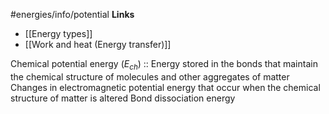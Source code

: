#energies/info/potential
**Links**
- [[Energy types]] 
- [[Work and heat (Energy transfer)]] 

Chemical potential energy ($E_{ch}$) :: Energy stored in the bonds that maintain the chemical structure of molecules and other aggregates of matter
	Changes in electromagnetic potential energy that occur when the chemical structure of matter is altered
		Bond dissociation energy